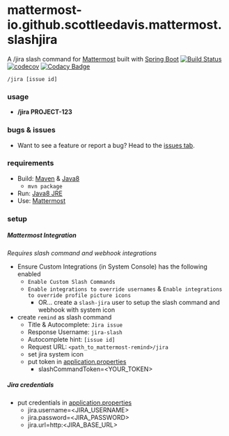 # mattermost-io.github.scottleedavis.mattermost.slashjira
A /jira slash command for [Mattermost](https://mattermost.com/) built with [Spring Boot](https://spring.io/projects/spring-boot) [![Build Status](https://travis-ci.org/scottleedavis/mattermost-slashjira.svg?branch=master)](https://travis-ci.org/scottleedavis/mattermost-slashjira) [![codecov](https://codecov.io/gh/scottleedavis/mattermost-slashjira/branch/master/graph/badge.svg)](https://codecov.io/gh/scottleedavis/mattermost-slashjira)
 [![Codacy Badge](https://api.codacy.com/project/badge/Grade/ddb524b9874144a6ae0029b3ec56bdf4)](https://www.codacy.com/app/scottleedavis/mattermost-slashjira?utm_source=github.com&amp;utm_medium=referral&amp;utm_content=scottleedavis/mattermost-slashjira&amp;utm_campaign=Badge_Grade)

`/jira [issue id]`

### usage

* **/jira PROJECT-123**

### bugs & issues

* Want to see a feature or report a bug?  Head to the [issues tab](https://github.com/scottleedavis/mattermost-io.github.scottleedavis.mattermost.slashjira/issues).

### requirements
* Build: [Maven](https://maven.apache.org/download.cgi) & [Java8](http://openjdk.java.net/install/)
    * `mvn package`
* Run: [Java8 JRE](http://openjdk.java.net/install/)
* Use: [Mattermost](https://mattermost.com/) 

### setup
##### Mattermost Integration
_Requires slash command and webhook integrations_
* Ensure Custom Integrations (in System Console) has the following enabled
  * `Enable Custom Slash Commands`
  * `Enable integrations to override usernames` & `Enable integrations to override profile picture icons`
    * OR... create a `slash-jira` user to setup the slash command and webhook with system icon
* create `remind` as slash command
  * Title & Autocomplete: `Jira issue`
  * Response Username: `jira-slash`
  * Autocomplete hint: `[issue id]`
  * Request URL: `<path_to_mattermost-remind>/jira`
  * set jira system icon
  * put token in [application.properties](application/src/main/resources/application.properties) 
    * slashCommandToken=<YOUR_TOKEN>
##### Jira credentials
* put credentials in [application.properties](application/src/main/resources/application.properties) 
  * jira.username=<JIRA_USERNAME>
  * jira.password=<JIRA_PASSWORD>
  * jira.url=http:<JIRA_BASE_URL>
